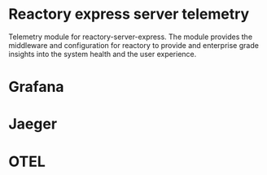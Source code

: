 # Reactory express server telemetry
Telemetry module for reactory-server-express. The module provides the middleware and configuration for reactory to provide and enterprise grade insights into the system health and the user experience.

# Grafana

# Jaeger

# OTEL
